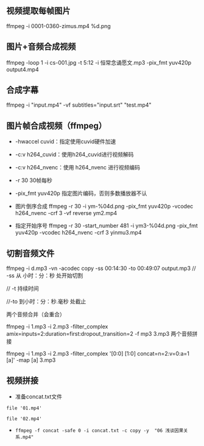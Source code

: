 ## 视频提取每帧图片
ffmpeg -i 0001-0360-zimus.mp4 %d.png

## 图片+音频合成视频
ffmpeg -loop 1 -i cs-001.jpg -t 5:12 -i 恒常念诵愿文.mp3  -pix_fmt yuv420p output4.mp4

## 合成字幕
ffmpeg -i "input.mp4" -vf subtitles="input.srt" "test.mp4"

## 图片帧合成视频（ffmpeg）
- -hwaccel cuvid：指定使用cuvid硬件加速
- -c:v h264_cuvid：使用h264_cuvid进行视频解码
- -c:v h264_nvenc：使用 h264_nvenc 进行视频编码
- -r 30 30帧每秒
- -pix_fmt yuv420p 指定图片编码，否则多数播放器不认

- 图片倒序合成
ffmpeg -r 30 -i ym-%04d.png -pix_fmt yuv420p -vcodec h264_nvenc -crf 3 -vf reverse ym2.mp4

- 指定开始序号
ffmpeg -r 30  -start_number 481 -i ym3-%04d.png -pix_fmt yuv420p -vcodec h264_nvenc -crf 3 yinmu3.mp4


## 切割音频文件
ffmpeg -i d.mp3 -vn -acodec copy -ss 00:14:30 -to 00:49:07 output.mp3
// -ss 从 小时：分：秒 处开始切割

// -t 持续时间

//-to 到小时：分：秒.毫秒 处截止

两个音频合并（会重合）

ffmpeg -i 1.mp3 -i 2.mp3 -filter_complex amix=inputs=2:duration=first:dropout_transition=2 -f mp3 3.mp3
两个音频拼接

ffmpeg -i 1.mp3 -i 2.mp3 -filter_complex '[0:0] [1:0] concat=n=2:v=0:a=1 [a]' -map [a] 3.mp3

## 视频拼接
- 准备concat.txt文件

```
file '01.mp4'

file '02.mp4'
```
- `ffmpeg -f concat -safe 0 -i concat.txt -c copy -y  "06 浅谈因果关系.mp4"`